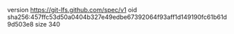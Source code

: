 version https://git-lfs.github.com/spec/v1
oid sha256:457ffc53d50a0404b327e49edbe67392064f93aff1d149190fc61b61d9d503e8
size 340
